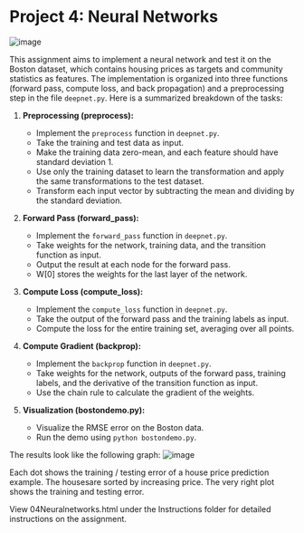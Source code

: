 # Project 4: Neural Networks

![image](https://github.com/Amanda-L/WashU-ML-Project4-NeuralNetworks-2023/assets/52643725/8b8eb876-f520-4377-b958-5c3a6a54cced)


This assignment aims to implement a neural network and test it on the Boston dataset, which contains housing prices as targets and community statistics as features. The implementation is organized into three functions (forward pass, compute loss, and back propagation) and a preprocessing step in the file `deepnet.py`. Here is a summarized breakdown of the tasks:

1. **Preprocessing (preprocess):**
   - Implement the `preprocess` function in `deepnet.py`.
   - Take the training and test data as input.
   - Make the training data zero-mean, and each feature should have standard deviation 1.
   - Use only the training dataset to learn the transformation and apply the same transformations to the test dataset.
   - Transform each input vector by subtracting the mean and dividing by the standard deviation.

2. **Forward Pass (forward_pass):**
   - Implement the `forward_pass` function in `deepnet.py`.
   - Take weights for the network, training data, and the transition function as input.
   - Output the result at each node for the forward pass.
   - W[0] stores the weights for the last layer of the network.

3. **Compute Loss (compute_loss):**
   - Implement the `compute_loss` function in `deepnet.py`.
   - Take the output of the forward pass and the training labels as input.
   - Compute the loss for the entire training set, averaging over all points.

4. **Compute Gradient (backprop):**
   - Implement the `backprop` function in `deepnet.py`.
   - Take weights for the network, outputs of the forward pass, training labels, and the derivative of the transition function as input.
   - Use the chain rule to calculate the gradient of the weights.

5. **Visualization (bostondemo.py):**
   - Visualize the RMSE error on the Boston data.
   - Run the demo using `python bostondemo.py`.

The results look like the following graph:
![image](https://github.com/Amanda-L/WashU-ML-Project4-NeuralNetworks-2023/assets/52643725/a8a13357-9856-4418-9d13-da3d867f3f91)

Each dot shows the training / testing error of a house price prediction example. The housesare sorted by increasing price. The very right plot shows the training and testing error.



View 04Neuralnetworks.html under the Instructions folder for detailed instructions on the assignment.
